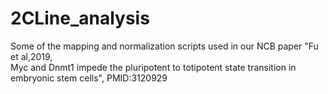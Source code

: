 # 2CLine_analysis
Some of the mapping and normalization scripts used in our NCB paper "Fu et al,2019, 	
Myc and Dnmt1 impede the pluripotent to totipotent state transition in embryonic stem cells", PMID:3120929
